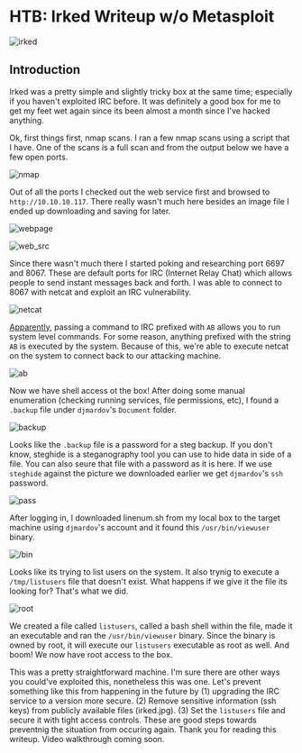# HTB: Irked Writeup w/o Metasploit
![irked](https://user-images.githubusercontent.com/48168337/200154890-7f31a5ca-69aa-4c27-9eb0-eb823a08440b.png)

## Introduction
Irked was a pretty simple and slightly tricky box at the same time; especially if you haven't exploited IRC before. It was definitely a good box for me to get my feet wet again since its been almost a month since I've hacked anything. 

Ok, first things first, nmap scans. I ran a few nmap scans using a script that I have. One of the scans is a full scan and from the output below we have a few open ports. 

![nmap](https://user-images.githubusercontent.com/48168337/200155028-6c412a64-dd72-4a50-8ea7-8222fbbc6939.png)


Out of all the ports I checked out the web service first and browsed to `http://10.10.10.117`. There really wasn't much here besides an image file I ended up downloading and saving for later.

![webpage](https://user-images.githubusercontent.com/48168337/200155194-917aef04-1aef-4769-922e-120298c419bc.png)

![web_src](https://user-images.githubusercontent.com/48168337/200155213-de75eda8-a3a1-421a-86fd-2ee916c13edc.png)

Since there wasn't much there I started poking and researching port 6697 and 8067. These are default ports for IRC (Internet Relay Chat) which allows people to send instant messages back and forth. I was able to connect to 8067 with netcat and exploit an IRC vulnerability.

![netcat](https://user-images.githubusercontent.com/48168337/200155576-47637584-265c-426e-8a95-ff1c1b83237b.png)

[Apparently](https://lwn.net/Articles/392201/), passing a command to IRC prefixed with `AB` allows you to run system level commands. For some reason, anything prefixed with the string `AB` is executed by the system. Because of this, we're able to execute netcat on the system to connect back to our attacking machine. 

![ab](https://user-images.githubusercontent.com/48168337/200156007-6d176735-9967-4935-9949-2299d0302be7.png)

Now we have shell access ot the box! After doing some manual enumeration (checking running services, file permissions, etc), I found a `.backup` file under `djmardov`'s `Document` folder. 

![backup](https://user-images.githubusercontent.com/48168337/200156296-693ff647-db13-4081-b5ae-52d6ab032e61.png)

Looks like the `.backup` file is a password for a steg backup. If you don't know, steghide is a steganography tool you can use to hide data in side of a file. You can also seure that file with a password as it is here. If we use `steghide` against the picture we downloaded earlier we get `djmardov`'s `ssh` password. 

![pass](https://user-images.githubusercontent.com/48168337/200156538-b65f7e6c-a449-4203-88e4-d98337a5303b.png)

After logging in, I downloaded linenum.sh from my local box to the target machine using `djmardov`'s account and it found this `/usr/bin/viewuser` binary. 

![/bin](https://user-images.githubusercontent.com/48168337/200156727-4c4468a1-025f-4885-b0ba-0fa3f0ec4dfe.png)

Looks like its trying to list users on the system. It also trynig to execute a `/tmp/listusers` file that doesn't exist. What happens if we give it the file its looking for? That's what we did.

![root](https://user-images.githubusercontent.com/48168337/200156987-04c3f1b8-75aa-491f-80ae-00613a0b0fbf.png)

We created a file called `listusers`, called a bash shell within the file, made it an executable and ran the `/usr/bin/viewuser` binary. Since the binary is owned by root, it will execute our `listusers` executable as root as well. And boom! We now have root access to the box.

This was a pretty straightforward machine. I'm sure there are other ways you could've exploited this, nonetheless this was one. Let's prevent something like this from happening in the future by (1) upgrading the IRC service to a version more secure. (2) Remove sensitive information (ssh keys) from publicly available files (irked.jpg). (3) Set the `listusers` file and secure it with tight access controls. These are good steps towards preventnig the situation from occuring again. Thank you for reading this writeup. Video walkthrough coming soon. 